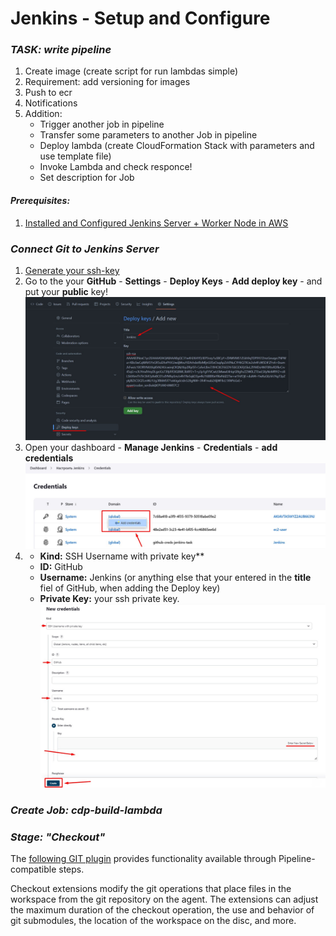 # Jenkins - Setup and Configure

### _TASK: write pipeline_
1. Create image (create script for run lambdas simple)
2. Requirement: add versioning for images
3. Push to ecr
4. Notifications
5. Addition:
   - Trigger another job in pipeline
   - Transfer some parameters to another Job in pipeline
   - Deploy lambda (create CloudFormation Stack  with parameters and use template file)
   - Invoke Lambda and check responce!
   - Set description for Job

#### _Prerequisites:_
1. [Installed and Configured Jenkins Server + Worker Node in AWS]() 




### _Connect Git to Jenkins Server_
1. [Generate your ssh-key](https://phoenixnap.com/kb/generate-ssh-key-windows-10)
2. Go to the your **GitHub** - **Settings** - **Deploy Keys** - **Add deploy key** - and put your **public** key! <img src ='img/connect_git.jpg'>
3. Open your dashboard - **Manage Jenkins** - **Credentials** - **add credentials** <img src ='img/add_creds.jpg'>
4. 
   - **Kind:** SSH Username with private key**
   - **ID:** GitHub
   - **Username:**  Jenkins (or anything else that your entered in the **title** fiel of GitHub, when adding the Deploy key)
   - **Private Key:** your ssh private key. <img src ='img/new_creds.jpg'>
   



### _Create Job: cdp-build-lambda_





### _Stage: "Checkout"_
The [following GIT plugin](https://plugins.jenkins.io/git/#plugin-content-checkout-extensions) provides functionality available through Pipeline-compatible steps.

Checkout extensions modify the git operations that place files in the workspace from the git repository on the agent. The extensions can adjust the maximum duration of the checkout operation, the use and behavior of git submodules, the location of the workspace on the disc, and more.



















